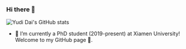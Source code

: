 ### Hi there 👋

<!--
**climbingdaily/climbingdaily** is a ✨ _special_ ✨ repository because its `README.md` (this file) appears on your GitHub profile.
-->

![Yudi Dai's GitHub stats](https://github-readme-stats-tqlo-git-master-hailanyi.vercel.app/api?username=climbingdaily&show_icons=true&count_private=true&bg_color=30,e96443,904e95&title_color=fff&text_color=fff&icon_color=fff&hide=prs,contribs&include_all_commits=true)

- 🔭 I’m currently a PhD student (2019-present) at Xiamen University! Welcome to my GitHub page 👋. 

<!--
- 🌱 I’m currently learning 
- 👯 I’m looking to collaborate on ...
- 🤔 I’m looking for help with ...
- 💬 Ask me about ...
- 📫 How to reach me: ...
- 😄 Pronouns: ...
- ⚡ Fun fact: ...
-->
